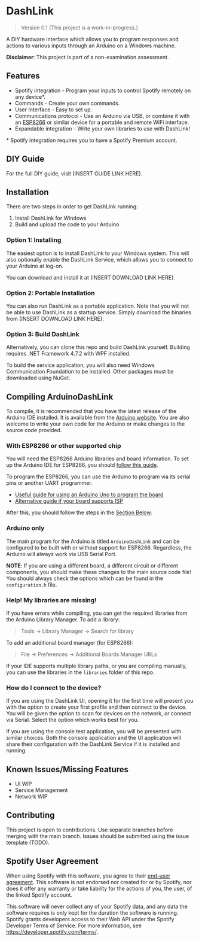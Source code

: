 # DashLink

> Version 0.1
> (This project is a work-in-progress.)

A DIY hardware interface which allows you to program responses and actions to various inputs through an Arduino on a Windows machine.

**Disclaimer**: This project is part of a non-examination assessment.

## Features
- Spotify integration - Program your inputs to control Spotify remotely on any device*.
- Commands - Create your own commands.
- User Interface - Easy to set up.
- Communications protocol - Use an Arduino via USB, or combine it with an [ESP8266](https://github.com/esp8266/Arduino) or similar device for a portable and remote WiFi interface.
- Expandable integration - Write your own libraries to use with DashLink!

\* Spotify integration requires you to have a Spotify Premium account.

## DIY Guide

For the full DIY guide, visit (INSERT GUIDE LINK HERE).

## Installation
There are two steps in order to get DashLink running:
1. Install DashLink for Windows
2. Build and upload the code to your Arduino

### Option 1: Installing
The easiest option is to install DashLink to your Windows system. This will also optionally enable the DashLink Service, which allows you to connect to your Arduino at log-on.

You can download and install it at (INSERT DOWNLOAD LINK HERE).

### Option 2: Portable Installation
You can also run DashLink as a portable application. Note that you will not be able to use DashLink as a startup service. Simply download the binaries from (INSERT DOWNLOAD LINK HERE).

### Option 3: Build DashLink
Alternatively, you can clone this repo and build DashLink yourself. Building requires .NET Framework 4.7.2 with WPF installed.

To build the service application, you will also need Windows Communication Foundation to be installed. Other packages must be downloaded using NuGet.

## Compiling ArduinoDashLink
To compile, it is recommended that you have the latest release of the Arduino IDE installed. It is available from the [Arduino website](https://www.arduino.cc/en/software).
You are also welcome to write your own code for the Arduino or make changes to the source code provided.

### With ESP8266 or other supported chip
You will need the ESP8266 Arduino libraries and board information. To set up the Arduino IDE for ESP8266, you should [follow this guide](https://arduino-esp8266.readthedocs.io/en/latest/installing.html).

To program the ESP8266, you can use the Arduino to program via its serial pins or another UART programmer.
- [Useful guide for using an Arduino Uno to program the board](https://create.arduino.cc/projecthub/harshmangukiya/how-to-program-esp8266-with-arduino-uno-efb05f)
- [Alternative guide if your board supports ISP](https://www.arduino.cc/en/Tutorial/BuiltInExamples/ArduinoISP)

After this, you should follow the steps in the [Section Below](#arduino-only).

### Arduino only
The main program for the Arduino is titled `ArduinoDashLink` and can be configured to be built with or without support for ESP8266. Regardless, the Arduino will always work via USB Serial Port.

**NOTE**: If you are using a different board, a different circuit or different components, you should make these changes to the main source code file! You should always check the options which can be found in the `configuration.h` file.

### Help! My libraries are missing!
If you have errors while compiling, you can get the required libraries from the Arduino Library Manager. 
To add a library:
> Tools &rarr; Library Manager &rarr; Search for library

To add an additional board manager (for ESP8266):
> File &rarr; Preferences &rarr; Additional Boards Manager URLs

If your IDE supports multiple library paths, or you are compiling manually, you can use the libraries in the `libraries` folder of this repo.

### How do I connect to the device?
If you are using the DashLink UI, opening it for the first time will present you with the option to create your first profile and then connect to the device. You will be given the option to scan for devices on the network, or connect via Serial. Select the option which works best for you.

If you are using the console test application, you will be presented with similar choices. Both the console application and the UI application will share their configuration with the DashLink Service if it is installed and running.

## Known Issues/Missing Features
- UI WIP
- Service Management
- Network WIP

## Contributing
This project is open to contributions. Use separate branches before merging with the main branch. Issues should be submitted using the issue template (TODO).

## Spotify User Agreement
When using Spotify with this software, you agree to their [end-user agreement](https://www.spotify.com/legal/end-user-agreement/). This software is not endorsed nor created for or by Spotify, nor does it offer any warranty or take liability for the actions of you, the user, of the linked Spotify account.

This software will never collect any of your Spotify data, and any data the software requires is only kept for the duration the software is running. Spotify grants developers access to their Web API under the Spotify Developer Terms of Service. For more information, see https://developer.spotify.com/terms/.

